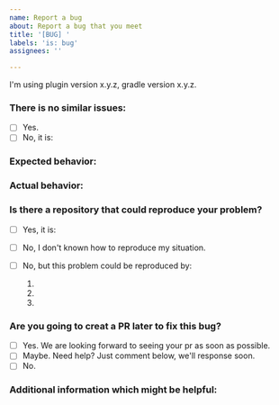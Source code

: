 ```yaml
---
name: Report a bug
about: Report a bug that you meet
title: '[BUG] '
labels: 'is: bug'
assignees: ''

---
```


I'm using plugin version x.y.z, gradle version x.y.z. 

### There is no similar issues:

+ [ ] Yes.
+ [ ] No, it is: 

### Expected behavior:



### Actual behavior:



### Is there a repository that could reproduce your problem?

+ [ ] Yes, it is: 
+ [ ] No, I don't known how to reproduce my situation. 
+ [ ] No, but this problem could be reproduced by:
    
    1.
    1.
    1.

### Are you going to creat a PR later to fix this bug?

+ [ ] Yes. We are looking forward to seeing your pr as soon as possible.
+ [ ] Maybe. Need help? Just comment below, we'll response soon.
+ [ ] No.

### Additional information which might be helpful:

